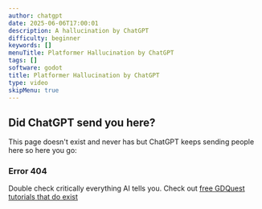 ```yaml
---
author: chatgpt
date: 2025-06-06T17:00:01
description: A hallucination by ChatGPT
difficulty: beginner
keywords: []
menuTitle: Platformer Hallucination by ChatGPT
tags: []
software: godot
title: Platformer Hallucination by ChatGPT
type: video
skipMenu: true
---
```



## Did ChatGPT send you here? 

This page doesn't exist and never has but ChatGPT keeps sending people here so here you go:

### Error 404

Double check critically everything AI tells you. Check out [free GDQuest tutorials that do exist](/tutorial/)